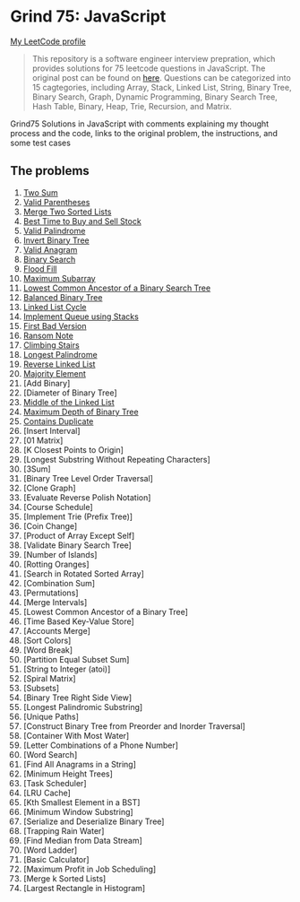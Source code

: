 # Grind 75: JavaScript

[My LeetCode profile](https://leetcode.com/brendondsouza/)

> This repository is a software engineer interview prepration, which provides solutions for 75 leetcode questions in JavaScript. The original post can be found on [here](https://www.techinterviewhandbook.org/grind75?grouping=topics&order=difficulty&hours=8). Questions can be categorized into 15 cagtegories, including Array, Stack, Linked List, String, Binary Tree, Binary Search, Graph, Dynamic Programming, Binary Search Tree, Hash Table, Binary, Heap, Trie, Recursion, and Matrix.

Grind75 Solutions in JavaScript with comments explaining my thought process and the code, links to the original problem, the instructions, and some test cases

## The problems
1. [Two Sum](https://github.com/brendondsouza/Grind75/blob/main/two-sum.js)
2. [Valid Parentheses](https://github.com/brendondsouza/Grind75/blob/main/valid-parenthesis.js)
3. [Merge Two Sorted Lists](https://github.com/brendondsouza/Grind75/blob/main/merge-two-sorted-lists.js)
4. [Best Time to Buy and Sell Stock](https://github.com/brendondsouza/Grind75/blob/main/best-time-to-buy-and-sell-stock.js)
5. [Valid Palindrome](https://github.com/brendondsouza/Grind75/blob/main/valid-palindrome.js)
6. [Invert Binary Tree](https://github.com/brendondsouza/Grind75/blob/main/invert-binary-tree.js)
7. [Valid Anagram](https://github.com/brendondsouza/Grind75/blob/main/valid-anagram.js)
8. [Binary Search](https://github.com/brendondsouza/Grind75/blob/main/binary-search.js)
9. [Flood Fill](https://github.com/brendondsouza/Grind75/blob/main/flood-fill.js)
10. [Maximum Subarray](https://github.com/brendondsouza/Grind75/blob/main/maximum-subarray.js)
11. [Lowest Common Ancestor of a Binary Search Tree](https://github.com/brendondsouza/Grind75/blob/main/lowest-common-ancestor-binary-search-tree.js)
12. [Balanced Binary Tree](https://github.com/brendondsouza/Grind75/blob/main/balanced-binary-tree.js)
13. [Linked List Cycle](https://github.com/brendondsouza/Grind75/blob/main/linked-list-cycle.js)
14. [Implement Queue using Stacks](https://github.com/brendondsouza/Grind75/blob/main/implement-queue-using-stacks.js)
15. [First Bad Version](https://github.com/brendondsouza/Grind75/blob/main/first-bad-version.js)
16. [Ransom Note](https://github.com/brendondsouza/Grind75/blob/main/ransom-note.js)
17. [Climbing Stairs](https://github.com/brendondsouza/Grind75/blob/main/climbing-stairs.js)
18. [Longest Palindrome](https://github.com/brendondsouza/Grind75/blob/main/longest-palindrome.js)
19. [Reverse Linked List](https://github.com/brendondsouza/Grind75/blob/main/reverse-linked-list.js)
20. [Majority Element](https://github.com/brendondsouza/Grind75/blob/main/majority-element.js)
21. [Add Binary]
22. [Diameter of Binary Tree]
23. [Middle of the Linked List](https://github.com/brendondsouza/Grind75/blob/main/middle-of-the-linked-list.js)
24. [Maximum Depth of Binary Tree](https://github.com/brendondsouza/Grind75/blob/main/maximum-depth-of-binary-tree.js)
25. [Contains Duplicate](https://github.com/brendondsouza/Grind75/blob/main/contains-duplicates.js)
26. [Insert Interval]
27. [01 Matrix]
28. [K Closest Points to Origin]
29. [Longest Substring Without Repeating Characters]
30. [3Sum]
32. [Binary Tree Level Order Traversal]
33. [Clone Graph]
34. [Evaluate Reverse Polish Notation]
35. [Course Schedule]
36. [Implement Trie (Prefix Tree)]
37. [Coin Change]
38. [Product of Array Except Self]
39. [Validate Binary Search Tree]
40. [Number of Islands]
41. [Rotting Oranges]
42. [Search in Rotated Sorted Array]
43. [Combination Sum]
44. [Permutations]
45. [Merge Intervals]
46. [Lowest Common Ancestor of a Binary Tree]
47. [Time Based Key-Value Store]
48. [Accounts Merge]
49. [Sort Colors]
50. [Word Break]
51. [Partition Equal Subset Sum]
52. [String to Integer (atoi)]
53. [Spiral Matrix]
54. [Subsets]
55. [Binary Tree Right Side View]
56. [Longest Palindromic Substring]
57. [Unique Paths]
58. [Construct Binary Tree from Preorder and Inorder Traversal]
59. [Container With Most Water]
60. [Letter Combinations of a Phone Number]
61. [Word Search]
62. [Find All Anagrams in a String]
63. [Minimum Height Trees]
64. [Task Scheduler]
65. [LRU Cache]
66. [Kth Smallest Element in a BST]
67. [Minimum Window Substring]
68. [Serialize and Deserialize Binary Tree]
69. [Trapping Rain Water]
70. [Find Median from Data Stream]
71. [Word Ladder]
72. [Basic Calculator]
73. [Maximum Profit in Job Scheduling]
74. [Merge k Sorted Lists]
75. [Largest Rectangle in Histogram]
